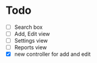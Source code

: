 # Todo

-   [ ] Search box
-   [ ] Add, Edit view
-   [ ] Settings view
-   [ ] Reports view
-   [x] new controller for add and edit
